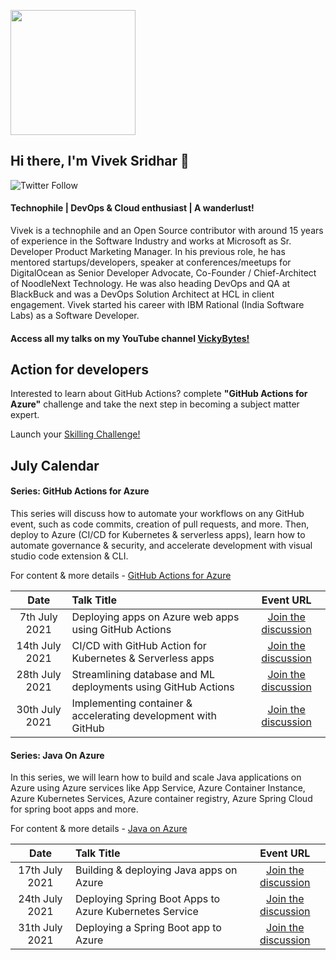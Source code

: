 <p align="left">
  <img width="200" height="200" src="https://drive.google.com/thumbnail?id=180x0d9UBnjWVPexLIshWzmuNgqHULf5w">
</p>

## Hi there, I'm Vivek Sridhar 👋 

![Twitter Follow](https://img.shields.io/twitter/follow/vivek_sridhar?label=Follow%20me%20on%20Twitter&style=social) 

#### Technophile | DevOps & Cloud enthusiast | A wanderlust!

Vivek is a technophile and an Open Source contributor with around 15 years of experience in the Software Industry and works at Microsoft as Sr. Developer Product Marketing Manager. In his previous role, he has mentored startups/developers, speaker at conferences/meetups for DigitalOcean as Senior Developer Advocate, Co-Founder / Chief-Architect of NoodleNext Technology. He was also heading DevOps and QA at BlackBuck and was a DevOps Solution Architect at HCL in client engagement. Vivek started his career with IBM Rational (India Software Labs) as a Software Developer.

#### Access all my talks on my YouTube channel [VickyBytes!](https://www.youtube.com/channel/UCdBGGfTge-s8rW00YmSza4g)

## Action for developers

Interested to learn about GitHub Actions? complete **"GitHub Actions for Azure"** challenge and take the next step in becoming a subject matter expert.

Launch your [Skilling Challenge!](https://aka.ms/MR/githubactions)

## July Calendar

#### Series: GitHub Actions for Azure

This series will discuss how to automate your workflows on any GitHub event, such as code commits, creation of pull requests, and more. Then, deploy to Azure (CI/CD for Kubernetes & serverless apps), learn how to automate governance & security, and accelerate development with visual studio code extension & CLI.

For content & more details - [GitHub Actions for Azure](GitHub_Actions_Series)



|     Date     |    Talk Title    | Event URL |
|     :---:    | :---           | :---:       |
| 7th July 2021   | Deploying apps on Azure web apps using GitHub Actions            |      [Join the discussion](https://www.meetup.com/microsoft-reactor-bengaluru/events/279015119/)      |
| 14th July 2021  | CI/CD with GitHub Action for Kubernetes & Serverless apps        |  [Join the discussion](https://www.meetup.com/microsoft-reactor-bengaluru/events/279015137/)         |
| 28th July 2021  | Streamlining database and ML deployments using GitHub Actions    |  [Join the discussion](https://www.meetup.com/microsoft-reactor-bengaluru/events/279015454/)        |
| 30th July 2021  | Implementing container & accelerating development with GitHub    |  [Join the discussion](https://www.meetup.com/microsoft-reactor-bengaluru/events/279015477/)        |

#### Series: Java On Azure

In this series, we will learn how to build and scale Java applications on Azure using Azure services like App Service, Azure Container Instance, Azure Kubernetes Services, Azure container registry, Azure Spring Cloud for spring boot apps and more.

For content & more details - [Java on Azure](Java_On_Azure)


|     Date        | Talk Title                                                   | Event URL |
|     :---:        | :---                                                       | :---:       |
| 17th July 2021  | Building & deploying Java apps on Azure                     |      [Join the discussion](https://www.meetup.com/azure-developer-community-raipur/events/279201407/)      | 
| 24th July 2021  | Deploying Spring Boot Apps to Azure Kubernetes Service      |  [Join the discussion](https://www.meetup.com/azure-developer-community-mumbai/events/279163681/)        |
| 31th July 2021  | Deploying a Spring Boot app to Azure                        |  [Join the discussion](https://www.meetup.com/azure-developer-community-chennai/events/279145191/)        |

